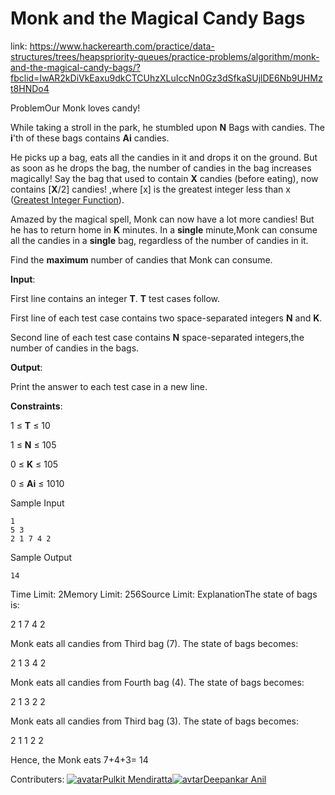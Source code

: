 # Monk and the Magical Candy Bags 
 
 link: https://www.hackerearth.com/practice/data-structures/trees/heapspriority-queues/practice-problems/algorithm/monk-and-the-magical-candy-bags/?fbclid=IwAR2kDiVkEaxu9dkCTCUhzXLuIccNn0Gz3dSfkaSUjlDE6Nb9UHMzt8HNDo4 
 
 ProblemOur Monk loves candy!  

 While taking a stroll in the park, he stumbled upon **N** Bags with candies. The **i**'th of these bags contains **Ai** candies.  

He picks up a bag, eats all the candies in it and drops it on the ground. But as soon as he drops the bag, the number of candies in the bag increases magically! Say the bag that used to contain **X** candies (before eating), now contains [**X**/2] candies! ,where [x] is the greatest integer less than x ([Greatest Integer Function](http://www.mathnstuff.com/math/spoken/here/1words/g/g6.htm)).  

Amazed by the magical spell, Monk can now have a lot more candies! But he has to return home in **K** minutes. In a **single** minute,Monk can consume all the candies in a **single** bag, regardless of the number of candies in it.  

Find the **maximum** number of candies that Monk can consume. 


**Input**:  

First line contains an integer **T**. **T** test cases follow.  

First line of each test case contains two space-separated integers **N** and **K**.  

Second line of each test case contains **N** space-separated integers,the number of candies in the bags. 


**Output**:  

Print the answer to each test case in a new line. 


**Constraints**:  

1 ≤ **T** ≤ 10  

1 ≤ **N** ≤ 105  

0 ≤ **K** ≤ 105  

0 ≤ **Ai** ≤ 1010

Sample Input
```
1
5 3
2 1 7 4 2
```
Sample Output
```
14

```
Time Limit: 2Memory Limit: 256Source Limit: ExplanationThe state of bags is:  

2 1 7 4 2  

Monk eats all candies from Third bag (7). The state of bags becomes:  

2 1 3 4 2   

Monk eats all candies from Fourth bag (4). The state of bags becomes:  

2 1 3 2 2  

Monk eats all candies from Third bag (3). The state of bags becomes:  

2 1 1 2 2   

Hence, the Monk eats 7+4+3= 14

Contributers: [![avatar](https://he-s3.s3.amazonaws.com/media/avatars/pulkit_180894/resized/30/a7e43351899990_10152231326374674_388541599_n_overlay.jpg)Pulkit Mendiratta](/@pulkit_180894)[![avtar](https://he-s3.s3.amazonaws.com/media/avatars/deepankarak/resized/30/61329581329079262844.png)Deepankar Anil](/@deepankarak)